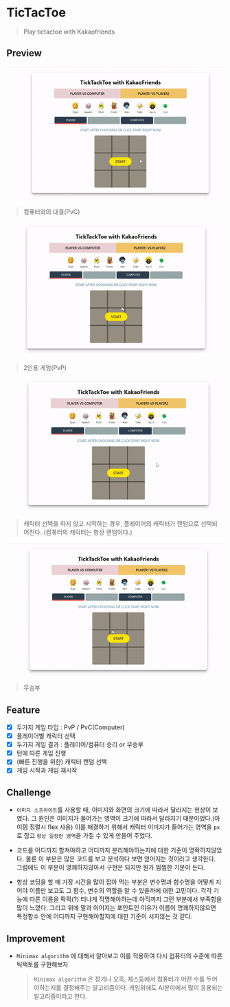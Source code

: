 # TicTacToe 
> Play tictactoe with Kakaofriends

## Preview
![pvc](./images/pvc.gif) 
> 컴퓨터와의 대결(PvC)

![pvp](./images/pvp.gif) 
> 2인용 게임(PvP)
 
![random](./images/random.gif) 
> 캐릭터 선택을 하지 않고 시작하는 경우, 플레이어의 캐릭터가 랜덤으로 선택되어진다.
(컴퓨터의 캐릭터는 항상 랜덤이다.)

![draw](./images/draw.gif) 
> 무승부


## Feature
- [x] 두가지 게임 타입 : PvP / PvC(Computer)
- [x] 플레이어별 캐릭터 선택 
- [x] 두가지 게임 결과 : 플레이어/컴퓨터 승리 or 무승부 
- [x] 턴에 따른 게임 진행
- [x] (빠른 진행을 위한) 캐릭터 랜덤 선택
- [x] 게임 시작과 게임 재시작 

## Challenge
- `이미지 스프라이트`를 사용할 때, 이미지와 화면의 크기에 따라서 달라지는 현상이 보였다. 그 원인은 이미지가 들어가는 영역이 크기에 따라서 달라지기 때문이었다.(아이템 정렬시 flex 사용) 이를 해결하기 위해서 캐릭터 이미지가 들어가는 영역을 `px`로 잡고 `항상 일정한 영역`을 가질 수 있게 만들어 주었다. 

- 코드를 어디까지 합쳐야하고 어디까지 분리해야하는지에 대한 기준이 명확하지않았다. 물론 이 부분은 많은 코드를 보고 분석하다 보면 얻어지는 것이라고 생각한다. 그럼에도 이 부분이 명쾌하지않아서 구현은 되지만 뭔가 찜찜한 기분이 든다.

- 항상 코딩을 할 때 가장 시간을 많이 잡아 먹는 부분은 변수명과 함수명을 어떻게 지어야 이름만 보고도 그 함수, 변수의 역할을 알 수 있을까에 대한 고민이다. 각각 기능에 따른 이름을 팍팍(?) 티나게 작명해야하는데 아직까지 그런 부분에서 부족함을 많이 느꼈다. 그리고 위에 말과 이어지는 포인트인 이유가 이름이 명쾌하지않으면 특정함수 안에 어디까지 구현해야할지에 대한 기준이 서지않는 것 같다.
 
## Improvement
- `Minimax algorithm` 에 대해서 알아보고 이를 적용하여 다시 컴퓨터의 수준에 따른 틱택토를 구현해보자
    > `Minimax algorithm` 은 장기나 오목, 체스등에서 컴퓨터가 어떤 수를 두어야하는지를 결정해주는 알고리즘이다. 게임외에도 AI분야에서 많이 응용되는 알고리즘이라고 한다.



